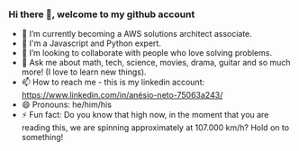### Hi there 👋, welcome to my github account

<!--
**AnesioSousa/AnesioSousa** is a ✨ _special_ ✨ repository because its `README.md` (this file) appears on your GitHub profile.

Here are some ideas to get you started:
-->
- 🔭 I’m currently becoming a AWS solutions architect associate.
- 🌱 I'm a Javascript and Python expert.
- 👯 I’m looking to collaborate with people who love solving problems.
- 💬 Ask me about math, tech, science, movies, drama, guitar and so much more! (I love to learn new things).
- 📫 How to reach me - this is my linkedin account: https://www.linkedin.com/in/anésio-neto-75063a243/
- 😄 Pronouns: he/him/his
- ⚡ Fun fact: Do you know that high now, in the moment that you are reading this, we are spinning approximately at 107.000 km/h? Hold on to something!
